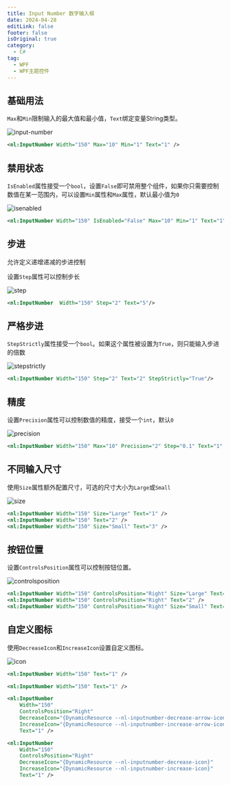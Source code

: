 ```yaml
---
title: Input Number 数字输入框
date: 2024-04-28
editLink: false
footer: false
isOriginal: true
category:
  - C#
tag:
  - WPF
  - WPF主题控件
---
```


## 基础用法

`Max`和`Min`限制输入的最大值和最小值，`Text`绑定变量String类型。

![input-number](https://nas.ilyl.life:8092/wpf-theme/input-number/input-number.gif)

```xml
<nl:InputNumber Width="150" Max="10" Min="1" Text="1" />
```

## 禁用状态

`IsEnabled`属性接受一个`bool`，设置`False`即可禁用整个组件，如果你只需要控制数值在某一范围内，可以设置`Min`属性和`Max`属性，默认最小值为`0`

![isenabled](https://nas.ilyl.life:8092/wpf-theme/input-number/input-number-isenabled.gif)

```xml
<nl:InputNumber Width="150" IsEnabled="False" Max="10" Min="1" Text="1" />
```

## 步进

允许定义递增递减的步进控制

设置`Step`属性可以控制步长

![step](https://nas.ilyl.life:8092/wpf-theme/input-number/input-number-step.gif)

```xml
<nl:InputNumber  Width="150" Step="2" Text="5"/>
```

## 严格步进

`StepStrictly`属性接受一个`bool`。如果这个属性被设置为`True`，则只能输入步进的倍数

![stepstrictly](https://nas.ilyl.life:8092/wpf-theme/input-number/input-number-stepstrictly.gif)

```xml
<nl:InputNumber Width="150" Step="2" Text="2" StepStrictly="True"/>
```

## 精度

设置`Precision`属性可以控制数值的精度，接受一个`int`，默认`0`

![precision](https://nas.ilyl.life:8092/wpf-theme/input-number/input-number-precision.gif)

```xml
<nl:InputNumber Width="150" Max="10" Precision="2" Step="0.1" Text="1" />
```

## 不同输入尺寸

使用`Size`属性额外配置尺寸，可选的尺寸大小为`Large`或`Small`

![size](https://nas.ilyl.life:8092/wpf-theme/input-number/input-number-size.png)

```xml
<nl:InputNumber Width="150" Size="Large" Text="1" />
<nl:InputNumber Width="150" Text="2" />
<nl:InputNumber Width="150" Size="Small" Text="3" />
```

## 按钮位置

设置`ControlsPosition`属性可以控制按钮位置。

![controlsposition](https://nas.ilyl.life:8092/wpf-theme/input-number/input-number-controlsposition.gif)

```xml
<nl:InputNumber Width="150" ControlsPosition="Right" Size="Large" Text="1" />
<nl:InputNumber Width="150" ControlsPosition="Right" Text="2" />
<nl:InputNumber Width="150" ControlsPosition="Right" Size="Small" Text="3" />
```

## 自定义图标

使用`DecreaseIcon`和`IncreaseIcon`设置自定义图标。

![icon](https://nas.ilyl.life:8092/wpf-theme/input-number/input-number-icon.gif)

```xml
<nl:InputNumber Width="150" Text="1" />

<nl:InputNumber Width="150" Text="1" />

<nl:InputNumber
    Width="150"
    ControlsPosition="Right"
    DecreaseIcon="{DynamicResource --nl-inputnumber-decrease-arrow-icon}"
    IncreaseIcon="{DynamicResource --nl-inputnumber-increase-arrow-icon}"
    Text="1" />

<nl:InputNumber
    Width="150"
    ControlsPosition="Right"
    DecreaseIcon="{DynamicResource --nl-inputnumber-decrease-icon}"
    IncreaseIcon="{DynamicResource --nl-inputnumber-increase-icon}"
    Text="1" />
```